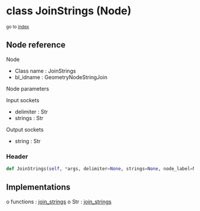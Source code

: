 # class JoinStrings (Node)

<sub>go to [index](/docs/index.md)</sub>

## Node reference

Node
 - Class name : JoinStrings
 - bl_idname : GeometryNodeStringJoin

Node parameters

Input sockets
 - delimiter : Str
 - strings : Str

Output sockets
 - string : Str

### Header

``` python
def JoinStrings(self, *args, delimiter=None, strings=None, node_label=None, node_color=None):
```

## Implementations

o functions : [join_strings](/docs/classes/join_strings.md)
o Str : [join_strings](/docs/classes/join_strings.md) 


